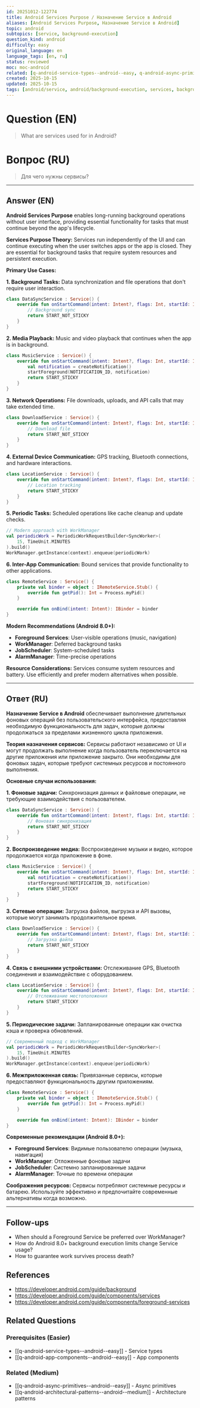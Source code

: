 ```yaml
---
id: 20251012-122774
title: Android Services Purpose / Назначение Service в Android
aliases: [Android Services Purpose, Назначение Service в Android]
topic: android
subtopics: [service, background-execution]
question_kind: android
difficulty: easy
original_language: en
language_tags: [en, ru]
status: reviewed
moc: moc-android
related: [q-android-service-types--android--easy, q-android-async-primitives--android--easy, q-android-architectural-patterns--android--medium]
created: 2025-10-15
updated: 2025-10-15
tags: [android/service, android/background-execution, services, background-operations, difficulty/easy]
---
```


# Question (EN)
> What are services used for in Android?

# Вопрос (RU)
> Для чего нужны сервисы?

---

## Answer (EN)

**Android Services Purpose** enables long-running background operations without user interface, providing essential functionality for tasks that must continue beyond the app's lifecycle.

**Services Purpose Theory:**
Services run independently of the UI and can continue executing when the user switches apps or the app is closed. They are essential for background tasks that require system resources and persistent execution.

**Primary Use Cases:**

**1. Background Tasks:**
Data synchronization and file operations that don't require user interaction.

```kotlin
class DataSyncService : Service() {
    override fun onStartCommand(intent: Intent?, flags: Int, startId: Int): Int {
        // Background sync
        return START_NOT_STICKY
    }
}
```

**2. Media Playback:**
Music and video playback that continues when the app is in background.

```kotlin
class MusicService : Service() {
    override fun onStartCommand(intent: Intent?, flags: Int, startId: Int): Int {
        val notification = createNotification()
        startForeground(NOTIFICATION_ID, notification)
        return START_STICKY
    }
}
```

**3. Network Operations:**
File downloads, uploads, and API calls that may take extended time.

```kotlin
class DownloadService : Service() {
    override fun onStartCommand(intent: Intent?, flags: Int, startId: Int): Int {
        // Download file
        return START_NOT_STICKY
    }
}
```

**4. External Device Communication:**
GPS tracking, Bluetooth connections, and hardware interactions.

```kotlin
class LocationService : Service() {
    override fun onStartCommand(intent: Intent?, flags: Int, startId: Int): Int {
        // Location tracking
        return START_STICKY
    }
}
```

**5. Periodic Tasks:**
Scheduled operations like cache cleanup and update checks.

```kotlin
// Modern approach with WorkManager
val periodicWork = PeriodicWorkRequestBuilder<SyncWorker>(
    15, TimeUnit.MINUTES
).build()
WorkManager.getInstance(context).enqueue(periodicWork)
```

**6. Inter-App Communication:**
Bound services that provide functionality to other applications.

```kotlin
class RemoteService : Service() {
    private val binder = object : IRemoteService.Stub() {
        override fun getPid(): Int = Process.myPid()
    }

    override fun onBind(intent: Intent): IBinder = binder
}
```

**Modern Recommendations (Android 8.0+):**
- **Foreground Services**: User-visible operations (music, navigation)
- **WorkManager**: Deferred background tasks
- **JobScheduler**: System-scheduled tasks
- **AlarmManager**: Time-precise operations

**Resource Considerations:**
Services consume system resources and battery. Use efficiently and prefer modern alternatives when possible.

---

## Ответ (RU)

**Назначение Service в Android** обеспечивает выполнение длительных фоновых операций без пользовательского интерфейса, предоставляя необходимую функциональность для задач, которые должны продолжаться за пределами жизненного цикла приложения.

**Теория назначения сервисов:**
Сервисы работают независимо от UI и могут продолжать выполнение когда пользователь переключается на другие приложения или приложение закрыто. Они необходимы для фоновых задач, которые требуют системных ресурсов и постоянного выполнения.

**Основные случаи использования:**

**1. Фоновые задачи:**
Синхронизация данных и файловые операции, не требующие взаимодействия с пользователем.

```kotlin
class DataSyncService : Service() {
    override fun onStartCommand(intent: Intent?, flags: Int, startId: Int): Int {
        // Фоновая синхронизация
        return START_NOT_STICKY
    }
}
```

**2. Воспроизведение медиа:**
Воспроизведение музыки и видео, которое продолжается когда приложение в фоне.

```kotlin
class MusicService : Service() {
    override fun onStartCommand(intent: Intent?, flags: Int, startId: Int): Int {
        val notification = createNotification()
        startForeground(NOTIFICATION_ID, notification)
        return START_STICKY
    }
}
```

**3. Сетевые операции:**
Загрузка файлов, выгрузка и API вызовы, которые могут занимать продолжительное время.

```kotlin
class DownloadService : Service() {
    override fun onStartCommand(intent: Intent?, flags: Int, startId: Int): Int {
        // Загрузка файла
        return START_NOT_STICKY
    }
}
```

**4. Связь с внешними устройствами:**
Отслеживание GPS, Bluetooth соединения и взаимодействие с оборудованием.

```kotlin
class LocationService : Service() {
    override fun onStartCommand(intent: Intent?, flags: Int, startId: Int): Int {
        // Отслеживание местоположения
        return START_STICKY
    }
}
```

**5. Периодические задачи:**
Запланированные операции как очистка кэша и проверка обновлений.

```kotlin
// Современный подход с WorkManager
val periodicWork = PeriodicWorkRequestBuilder<SyncWorker>(
    15, TimeUnit.MINUTES
).build()
WorkManager.getInstance(context).enqueue(periodicWork)
```

**6. Межприложенная связь:**
Привязанные сервисы, которые предоставляют функциональность другим приложениям.

```kotlin
class RemoteService : Service() {
    private val binder = object : IRemoteService.Stub() {
        override fun getPid(): Int = Process.myPid()
    }

    override fun onBind(intent: Intent): IBinder = binder
}
```

**Современные рекомендации (Android 8.0+):**
- **Foreground Services**: Видимые пользователю операции (музыка, навигация)
- **WorkManager**: Отложенные фоновые задачи
- **JobScheduler**: Системно запланированные задачи
- **AlarmManager**: Точные по времени операции

**Соображения ресурсов:**
Сервисы потребляют системные ресурсы и батарею. Используйте эффективно и предпочитайте современные альтернативы когда возможно.

---

## Follow-ups

- When should a Foreground Service be preferred over WorkManager?
- How do Android 8.0+ background execution limits change Service usage?
- How to guarantee work survives process death?

## References

- https://developer.android.com/guide/background
- https://developer.android.com/guide/components/services
- https://developer.android.com/guide/components/foreground-services

## Related Questions

### Prerequisites (Easier)
- [[q-android-service-types--android--easy]] - Service types
- [[q-android-app-components--android--easy]] - App components

### Related (Medium)
- [[q-android-async-primitives--android--easy]] - Async primitives
- [[q-android-architectural-patterns--android--medium]] - Architecture patterns
